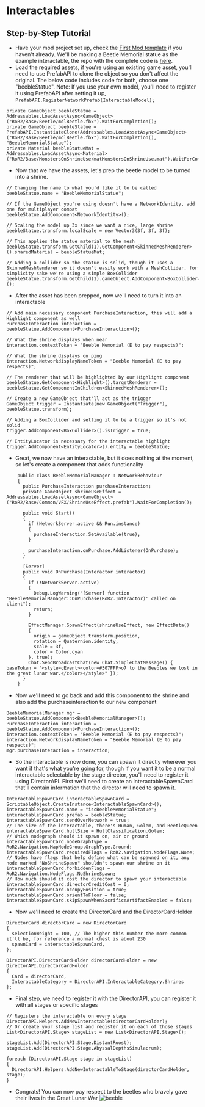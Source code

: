 # Interactables

## Step-by-Step Tutorial
* Have your mod project set up, check the [First Mod template](https://risk-of-thunder.github.io/R2Wiki/Mod-Creation/Getting-Started/First-Mod/) if you haven't already. We'll be making a Beetle Memorial statue as the example interactable, the repo with the complete code is [here](https://github.com/FocusedFault/BeebleMemorial).
* Load the required assets, if you're using an existing game asset, you'll need to use PrefabAPI to clone the object so you don't affect the original. The below code includes code for both, choose one "beebleStatue". Note: If you use your own model, you'll need to register it using PrefabAPI after setting it up, `PrefabAPI.RegisterNetworkPrefab(InteractableModel);`
```
private GameObject beebleStatue = Addressables.LoadAssetAsync<GameObject>("RoR2/Base/Beetle/mdlBeetle.fbx").WaitForCompletion();
private GameObject beebleStatue = PrefabAPI.InstantiateClone(Addressables.LoadAssetAsync<GameObject>("RoR2/Base/Beetle/mdlBeetle.fbx").WaitForCompletion(), "BeebleMemorialStatue");
private Material beebleStatueMat = Addressables.LoadAssetAsync<Material>("RoR2/Base/MonstersOnShrineUse/matMonstersOnShrineUse.mat").WaitForCompletion();
```
* Now that we have the assets, let's prep the beetle model to be turned into a shrine.
```
// Changing the name to what you'd like it to be called
beebleStatue.name = "BeebleMemorialStatue"; 

// If the GameObject you're using doesn't have a NetworkIdentity, add one for multiplayer compat
beebleStatue.AddComponent<NetworkIdentity>(); 

// Scaling the model up 3x since we want a nice, large shrine
beebleStatue.transform.localScale = new Vector3(3f, 3f, 3f); 

// This applies the statue material to the mesh
beebleStatue.transform.GetChild(1).GetComponent<SkinnedMeshRenderer>().sharedMaterial = beebleStatueMat; 

// Adding a collider so the statue is solid, though it uses a SkinnedMeshRenderer so it doesn't easily work with a MeshCollider, for simplicity sake we're using a simple BoxCollider
beebleStatue.transform.GetChild(1).gameObject.AddComponent<BoxCollider>(); 
```
* After the asset has been prepped, now we'll need to turn it into an interactable
```
// Add main necessary component PurchaseInteraction, this will add a Highlight component as well
PurchaseInteraction interaction = beebleStatue.AddComponent<PurchaseInteraction>(); 

// What the shrine displays when near
interaction.contextToken = "Beeble Memorial (E to pay respects)"; 

// What the shrine displays on ping
interaction.NetworkdisplayNameToken = "Beeble Memorial (E to pay respects)"; 

// The renderer that will be highlighted by our Highlight component
beebleStatue.GetComponent<Highlight>().targetRenderer = beebleStatue.GetComponentInChildren<SkinnedMeshRenderer>(); 

// Create a new GameObject that'll act as the trigger
GameObject trigger = Instantiate(new GameObject("Trigger"), beebleStatue.transform);

// Adding a BoxCollider and setting it to be a trigger so it's not solid 
trigger.AddComponent<BoxCollider>().isTrigger = true; 

// EntityLocator is necessary for the interactable highlight
trigger.AddComponent<EntityLocator>().entity = beebleStatue; 
```
* Great, we now have an interactable, but it does nothing at the moment, so let's create a component that adds functionality
```
    public class BeebleMemorialManager : NetworkBehaviour
    {
      public PurchaseInteraction purchaseInteraction;
      private GameObject shrineUseEffect = Addressables.LoadAssetAsync<GameObject>("RoR2/Base/Common/VFX/ShrineUseEffect.prefab").WaitForCompletion();

      public void Start()
      {
        if (NetworkServer.active && Run.instance)
        {
          purchaseInteraction.SetAvailable(true);
        }

        purchaseInteraction.onPurchase.AddListener(OnPurchase);
      }

      [Server]
      public void OnPurchase(Interactor interactor)
      {
        if (!NetworkServer.active)
        {
          Debug.LogWarning("[Server] function 'BeebleMemorialManager::OnPurchase(RoR2.Interactor)' called on client");
          return;
        }

        EffectManager.SpawnEffect(shrineUseEffect, new EffectData()
        {
          origin = gameObject.transform.position,
          rotation = Quaternion.identity,
          scale = 3f,
          color = Color.cyan
        }, true);
        Chat.SendBroadcastChat(new Chat.SimpleChatMessage() { baseToken = "<style=cEvent><color=#307FFF>o7 to the Beebles we lost in the great lunar war.</color></style>" });
      }
    }
```
* Now we'll need to go back and add this component to the shrine and also add the purchaseinteraction to our new component
```
BeebleMemorialManager mgr = beebleStatue.AddComponent<BeebleMemorialManager>();
PurchaseInteraction interaction = beebleStatue.AddComponent<PurchaseInteraction>();
interaction.contextToken = "Beeble Memorial (E to pay respects)";
interaction.NetworkdisplayNameToken = "Beeble Memorial (E to pay respects)";
mgr.purchaseInteraction = interaction;
```
* So the interactable is now done, you can spawn it directly wherever you want if that's what you're going for, though if you want it to be a normal interactable selectable by the stage director, you'll need to register it using DirectorAPI. First we'll need to create an InteractableSpawnCard that'll contain information that the director will need to spawn it.
```
InteractableSpawnCard interactableSpawnCard = ScriptableObject.CreateInstance<InteractableSpawnCard>();
interactableSpawnCard.name = "iscBeebleMemorialStatue";
interactableSpawnCard.prefab = beebleStatue;
interactableSpawnCard.sendOverNetwork = true;
// The size of the interactable, there's Human, Golem, and BeetleQueen
interactableSpawnCard.hullSize = HullClassification.Golem; 
// Which nodegraph should it spawn on, air or ground
interactableSpawnCard.nodeGraphType = RoR2.Navigation.MapNodeGroup.GraphType.Ground; 
interactableSpawnCard.requiredFlags = RoR2.Navigation.NodeFlags.None;
// Nodes have flags that help define what can be spawned on it, any node marked "NoShrineSpawn" shouldn't spawn our shrine on it
interactableSpawnCard.forbiddenFlags = RoR2.Navigation.NodeFlags.NoShrineSpawn;
// How much should it cost the director to spawn your interactable
interactableSpawnCard.directorCreditCost = 0;
interactableSpawnCard.occupyPosition = true;
interactableSpawnCard.orientToFloor = false;
interactableSpawnCard.skipSpawnWhenSacrificeArtifactEnabled = false;
```
* Now we'll need to create the DirectorCard and the DirectorCardHolder
```
DirectorCard directorCard = new DirectorCard
{
  selectionWeight = 100, // The higher this number the more common it'll be, for reference a normal chest is about 230
  spawnCard = interactableSpawnCard,
};

DirectorAPI.DirectorCardHolder directorCardHolder = new DirectorAPI.DirectorCardHolder
{
  Card = directorCard,
  InteractableCategory = DirectorAPI.InteractableCategory.Shrines
};
```
* Final step, we need to register it with the DirectorAPI, you can register it with all stages or specific stages
```
// Registers the interactable on every stage
DirectorAPI.Helpers.AddNewInteractable(directorCardHolder);
// Or create your stage list and register it on each of those stages
List<DirectorAPI.Stage> stageList = new List<DirectorAPI.Stage>();

stageList.Add(DirectorAPI.Stage.DistantRoost);
stageList.Add(DirectorAPI.Stage.AbyssalDepthsSimulacrum);

foreach (DirectorAPI.Stage stage in stageList)
{
  DirectorAPI.Helpers.AddNewInteractableToStage(directorCardHolder, stage);
}
```
* Congrats! You can now pay respect to the beetles who bravely gave their lives in the Great Lunar War
![beeble](https://cdn.discordapp.com/attachments/562704639569428506/1190750474702442596/image.png)